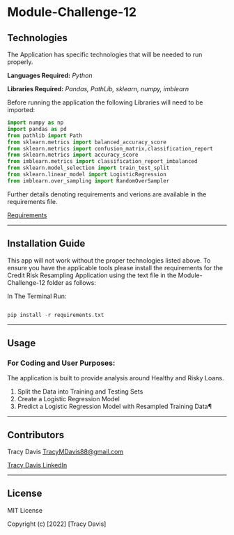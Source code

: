 # Module-Challenge-12

## Technologies


The Application has specific technologies that will be needed to run properly.


**Languages Required:** *Python*

**Libraries Required:** *Pandas, PathLib, sklearn, numpy, imblearn*

Before running the application the following Libraries will need to be imported:

```python
import numpy as np
import pandas as pd
from pathlib import Path
from sklearn.metrics import balanced_accuracy_score
from sklearn.metrics import confusion_matrix,classification_report
from sklearn.metrics import accuracy_score
from imblearn.metrics import classification_report_imbalanced
from sklearn.model_selection import train_test_split
from sklearn.linear_model import LogisticRegression
from imblearn.over_sampling import RandomOverSampler
```


Further details denoting requirements and verions are available in the requirements file.            

[Requirements](./requirements.txt)


---

## Installation Guide

This app will not work without the proper technologies listed above.  To ensure you have the applicable tools please install the requirements for the Credit Risk Resampling Application using the text file in the Module-Challenge-12 folder as follows:

In The Terminal Run:

```python

pip install -r requirements.txt

```


---

## Usage



### **For Coding and User Purposes:** 

The application is built to provide analysis around Healthy and Risky Loans.

1. Split the Data into Training and Testing Sets
2. Create a Logistic Regression Model
3. Predict a Logistic Regression Model with Resampled Training Data¶

---

## Contributors

Tracy Davis <TracyMDavis88@gmail.com>

[Tracy Davis LinkedIn](https://www.linkedin.com/in/tracy-davis-mba-ma-2940a232/)

---

## License

MIT License

Copyright (c) [2022] [Tracy Davis]

